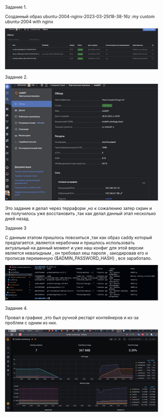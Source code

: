 Задание 1.

Созданный образ ubuntu-2004-nginx-2023-03-25t18-38-16z :my custom ubuntu-2004 with nginx 

![slave](https://github.com/felimonist/05-virt-04-docker-compose/blob/main/img/1.JPG)


Задание 2.

![slave](https://github.com/felimonist/05-virt-04-docker-compose/blob/main/img/2.JPG)

Это задание я делал через терраформ ,но к сожалению затер скрин и не получилось уже восстановить ,так как делал данный этап несколько дней назад.

Задание 3

С данным этапом пришлось повозиться ,так как образ caddy который предлагается ,является нерабочим и пришлось использовать актуальный на данный момент и уже наш конфиг для этой версии является невалидным , он требовал хеш пароля , закодировав его и прописав переменную {$ADMIN_PASSWORD_HASH} , все заработало.

![slave](https://github.com/felimonist/05-virt-04-docker-compose/blob/main/img/3.JPG)

Задание 4.

 Провал в графике ,это был ручной рестарт контейнеров и из-за проблем с одним из них.
 
![slave](https://github.com/felimonist/05-virt-04-docker-compose/blob/main/img/4.JPG)
